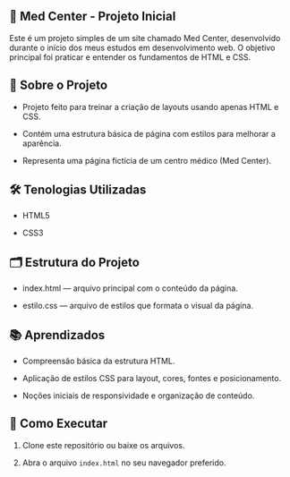 🏥 Med Center - Projeto Inicial
-----------------------
Este é um projeto simples de um site chamado Med Center, desenvolvido durante o início dos meus estudos em desenvolvimento web. O objetivo principal foi praticar e entender os fundamentos de HTML e CSS.


📖 Sobre o Projeto
-----------------------
  * Projeto feito para treinar a criação de layouts usando apenas HTML e CSS.

  * Contém uma estrutura básica de página com estilos para melhorar a aparência.

  * Representa uma página fictícia de um centro médico (Med Center).

🛠 Tenologias Utilizadas
-----------------------
  * HTML5

  * CSS3

🗂 Estrutura do Projeto
-----------------------
   * index.html — arquivo principal com o conteúdo da página.

  * estilo.css — arquivo de estilos que formata o visual da página.

📚 Aprendizados
-----------------------
  * Compreensão básica da estrutura HTML.

  * Aplicação de estilos CSS para layout, cores, fontes e posicionamento.

  * Noções iniciais de responsividade e organização de conteúdo.

🚀 Como Executar
-----------------------
  1. Clone este repositório ou baixe os arquivos.

  2. Abra o arquivo `index.html` no seu navegador preferido.
